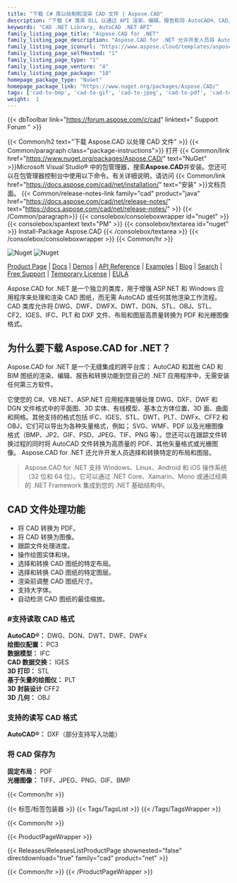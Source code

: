 ```yaml
---
title: "下载 C# 库以绘制和渲染 CAD 文件 | Aspose.CAD"
description: "下载 C# 类库 DLL 以通过 API 渲染、编辑、报告和将 AutoCAD®、CAD、BIM 转换为 PDF 和图像格式。选择和转换特定的布局、图层。"
keywords: "CAD .NET Library, AutoCAD .NET API"
family_listing_page_title: "Aspose.CAD for .NET"
family_listing_page_description: "Aspose.CAD for .NET 允许开发人员将 AutoCAD DWG 和 DXF 以及 DGN、DWF、DWFX、IFC、IGS、IGES、STL、DWT、FBX、CF2、CFF2、OBJ 和其他 CAD 格式文件转换为 PDF、SVG、WMF 和光栅图像。它是原生 API，不需要安装 AutoCAD 或任何其他软件。"
family_listing_page_iconurl: "https://www.aspose.cloud/templates/aspose/App_Themes/V3/images/cad/272x272/aspose_cad-for-net-min.png"
family_listing_page_selfHosted: "1"
family_listing_page_type: "1"
family_listing_page_venture: "4"
family_listing_page_package: "10"
homepage_package_type: "NuGet"
homepage_package_link: "https://www.nuget.org/packages/Aspose.CAD/"
tags: ['cad-to-bmp', 'cad-to-gif', 'cad-to-jpeg', 'cad-to-pdf', 'cad-to-png', 'cad-to-tiff', 'dwf-to-bmp', 'dwf-to-gif', 'dwf-to-jpeg', 'dwf-to-png', 'dwf-to-tiff', 'dwg-to-bmp', 'dwg-to-gif', 'dwg-to-jpeg', 'dwg-to-png', 'dwg-to-tiff', 'dxf-to-bmp', 'dxf-to-gif', 'dxf-to-jpeg', 'dxf-to-png', 'dxf-to-tiff']
weight:  1
---
```


{{< dbToolbar link="https://forum.aspose.com/c/cad" linktext=" Support Forum " >}}

{{< Common/h2 text="下载 Aspose.CAD 以处理 CAD 文件"  >}}
{{< Common/paragraph class="package-instructions">}}
打开
{{< Common/link href="https://www.nuget.org/packages/Aspose.CAD/" text="NuGet"  >}}Microsoft Visual Studio® 中的包管理器，搜索<b>Aspose.CAD</b>并安装。您还可以在包管理器控制台中使用以下命令。有关详细说明，请访问
{{< Common/link href="https://docs.aspose.com/cad/net/installation/" text="安装"  >}}文档页面。
{{< Common/release-notes-link family="cad" product="java" href="https://docs.aspose.com/cad/net/release-notes/" text="https://docs.aspose.com/cad/net/release-notes/"  >}}
{{< /Common/paragraph>}}
{{< consolebox/consoleboxwrapper id="nuget" >}}
       {{< consolebox/spantext text="PM" >}}
       {{< consolebox/textarea id="nuget" >}} Install-Package Aspose.CAD {{< /consolebox/textarea >}}
{{< /consolebox/consoleboxwrapper >}}
{{< Common/hr >}}

![Nuget](https://img.shields.io/nuget/v/Aspose.CAD) ![Nuget](https://img.shields.io/nuget/dt/Aspose.CAD?label=nuget%20downloads)

[Product Page](https://products.aspose.com/cad/net/) | [Docs](https://docs.aspose.com/cad/net/) | [Demos](https://products.aspose.app/cad/family) | [API Reference](https://reference.aspose.com/cad/net/) | [Examples](https://github.com/aspose-cad/Aspose.CAD-for-.NET) | [Blog](https://blog.aspose.com/category/cad/) | [Search](https://search.aspose.com/) | [Free Support](https://forum.aspose.com/c/cad) | [Temporary License](https://purchase.aspose.com/temporary-license) | [EULA](https://about.aspose.com/legal/eula/)

Aspose.CAD for .NET 是一个独立的类库，用于增强 ASP.NET 和 Windows 应用程序来处理和渲染 CAD 图纸，而无需 AutoCAD 或任何其他渲染工作流程。 CAD 类库允许将 DWG、DWF、DWFX、DWT、DGN、STL、OBJ、STL、CF2、IGES、IFC、PLT 和 DXF 文件、布局和图层高质量转换为 PDF 和光栅图像格式。

## 为什么要下载 Aspose.CAD for .NET？

Aspose.CAD for .NET 是一个无缝集成的跨平台库； AutoCAD 和其他 CAD 和 BIM 图纸的渲染、编辑、报告和转换功能到您自己的 .NET 应用程序中，无需安装任何第三方软件。

它使您的 C#、VB.NET、ASP.NET 应用程序能够处理 DWG、DXF、DWF 和 DGN 文件格式中的平面图、3D 实体、有线模型、基本立方体位置、3D 面、曲面和网格。其他支持的格式包括 IFC、IGES、STL、DWT、PLT、DWFx、CFF2 和 OBJ，它们可以导出为各种矢量格式，例如； SVG、WMF、PDF 以及光栅图像格式（BMP、JP2、GIF、PSD、JPEG、TIF、PNG 等）。您还可以在跟踪文件转换过程的同时将 AutoCAD 文件转换为高质量的 PDF、其他矢量格式或光栅图像。 Aspose.CAD for .NET 还允许开发人员选择和转换特定的布局和图层。

> Aspose.CAD for .NET 支持 Windows、Linux、Android 和 iOS 操作系统（32 位和 64 位）。它可以通过 .NET Core、Xamarin、Mono 或通过经典的 .NET Framework 集成到您的 .NET 基础结构中。

## CAD 文件处理功能

- 将 CAD 转换为 PDF。
- 将 CAD 转换为图像。
- 跟踪文件处理进度。
- 操作绘图实体和块。
- 选择和转换 CAD 图纸的特定布局。
- 选择和转换 CAD 图纸的特定图层。
- 渲染前调整 CAD 图纸尺寸。
- 支持大字体。
- 自动检测 CAD 图纸的最佳缩放。

### #支持读取 CAD 格式

**AutoCAD®：** DWG、DGN、DWT、DWF、DWFx\
**绘图仪配置：** PC3\
**数据模型：** IFC\
**CAD 数据交换：** IGES\
**3D 打印：** STL\
**基于矢量的绘图仪：** PLT\
**3D 封装设计** CFF2\
**3D 几何：** OBJ

### 支持的读写 CAD 格式

**AutoCAD®：** DXF（部分支持写入功能）

### 将 CAD 保存为

**固定布局：** PDF\
**光栅图像：** TIFF、JPEG、PNG、GIF、BMP

{{< Common/hr >}}

{{< 标签/标签包装器 >}}
 {{< Tags/TagsList >}}
{{< /Tags/TagsWrapper >}}

{{< Common/hr >}}

{{< ProductPageWrapper >}}
<!-- ReleasesListProductPage-->
   {{< Releases/ReleasesListProductPage shownested="false"  directdownload="true" family="cad" product="net" >}}
<!-- /ReleasesListProductPage-->
{{< Common/hr >}}
{{< /ProductPageWrapper >}}

